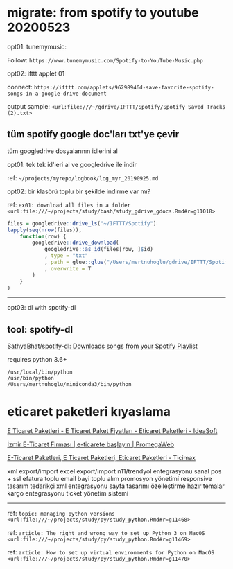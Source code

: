 
# migrate: from spotify to youtube 20200523 

opt01: tunemymusic:

Follow: `https://www.tunemymusic.com/Spotify-to-YouTube-Music.php`

opt02: ifttt applet 01

connect: `https://ifttt.com/applets/96298946d-save-favorite-spotify-songs-in-a-google-drive-document`

output sample: `<url:file:///~/gdrive/IFTTT/Spotify/Spotify Saved Tracks (2).txt>`

## tüm spotify google doc'ları txt'ye çevir

tüm googledrive dosyalarının idlerini al

opt01: tek tek id'leri al ve googledrive ile indir

ref: `~/projects/myrepo/logbook/log_myr_20190925.md`

opt02: bir klasörü toplu bir şekilde indirme var mı?

ref: `ex01: download all files in a folder <url:file:///~/projects/study/bash/study_gdrive_gdocs.Rmd#r=g11018>`

``` r
files = googledrive::drive_ls("~/IFTTT/Spotify")
lapply(seq(nrow(files)), 
	function(row) {
		googledrive::drive_download(
			googledrive::as_id(files[row, ]$id)
			, type = "txt"
			, path = glue::glue("/Users/mertnuhoglu/gdrive/IFTTT/Spotify/{files[row, ]$name}.txt")
			, overwrite = T
		)
	}
)
``` 

----

opt03: dl with spotify-dl

## tool: spotify-dl

[SathyaBhat/spotify-dl: Downloads songs from your Spotify Playlist](https://github.com/SathyaBhat/spotify-dl/)

requires python 3.6+

``` 
/usr/local/bin/python
/usr/bin/python
/Users/mertnuhoglu/miniconda3/bin/python
``` 

# eticaret paketleri kıyaslama

[E Ticaret Paketleri - E Ticaret Paket Fiyatları - Eticaret Paketleri - IdeaSoft](https://www.ideasoft.com.tr/e-ticaret-paketleri/)

[İzmir E-Ticaret Firması | e-ticarete başlayın | PromegaWeb](https://www.promegaweb.com/e-ticaret/)

[E-Ticaret Paketleri, E Ticaret Paketleri, Eticaret Paketleri - Ticimax](https://www.ticimax.com/e-ticaret-paketleri/)

xml export/import
excel export/import
n11/trendyol entegrasyonu
sanal pos + ssl
efatura
toplu email
bayi toplu alım
promosyon yönetimi
responsive tasarım
tedarikçi xml entegrasyonu
sayfa tasarımı özelleştirme
hazır temalar
kargo entegrasyonu
ticket yönetim sistemi

---

ref: `topic: managing python versions <url:file:///~/projects/study/py/study_python.Rmd#r=g11468>`

ref: `article: The right and wrong way to set up Python 3 on MacOS  <url:file:///~/projects/study/py/study_python.Rmd#r=g11469>`

ref: `article: How to set up virtual environments for Python on MacOS  <url:file:///~/projects/study/py/study_python.Rmd#r=g11470>`
